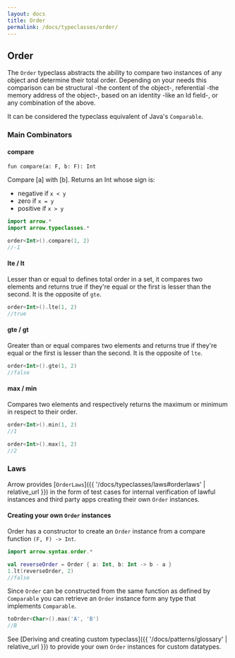 ```yaml
---
layout: docs
title: Order
permalink: /docs/typeclasses/order/
---
```


## Order

The `Order` typeclass abstracts the ability to compare two instances of any object and determine their total order.
Depending on your needs this comparison can be structural -the content of the object-, referential -the memory address of the object-, based on an identity -like an Id field-, or any combination of the above.

It can be considered the typeclass equivalent of Java's `Comparable`.

### Main Combinators

#### compare

`fun compare(a: F, b: F): Int`

Compare [a] with [b]. Returns an Int whose sign is:
  * negative if `x < y`
  * zero     if `x = y`
  * positive if `x > y`

```kotlin
import arrow.*
import arrow.typeclasses.*

order<Int>().compare(1, 2)
//-1
```

#### lte / lt

Lesser than or equal to defines total order in a set, it compares two elements and returns true if they're equal or the first is lesser than the second.
It is the opposite of `gte`.

```kotlin
order<Int>().lte(1, 2)
//true
```

#### gte / gt

Greater than or equal compares two elements and returns true if they're equal or the first is lesser than the second.
It is the opposite of `lte`.

```kotlin
order<Int>().gte(1, 2)
//false
```

#### max / min

Compares two elements and respectively returns the maximum or minimum in respect to their order.

```kotlin
order<Int>().min(1, 2)
//1
```
```kotlin
order<Int>().max(1, 2)
//2
```

### Laws

Arrow provides [`OrderLaws`]({{ '/docs/typeclasses/laws#orderlaws' | relative_url }}) in the form of test cases for internal verification of lawful instances and third party apps creating their own `Order` instances.

#### Creating your own `Order` instances

Order has a constructor to create an `Order` instance from a compare function `(F, F) -> Int`.

```kotlin
import arrow.syntax.order.*

val reverseOrder = Order { a: Int, b: Int -> b - a }
1.lt(reverseOrder, 2)
//false
```

Since `Order` can be constructed from the same function as defined by `Comparable` you can retrieve an `Order` instance form any type that implements `Comparable`.

```kotlin
toOrder<Char>().max('A', 'B')
//B
```

See [Deriving and creating custom typeclass]({{ '/docs/patterns/glossary' | relative_url }}) to provide your own `Order` instances for custom datatypes.
